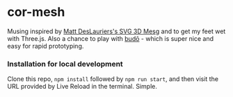 # cor-mesh

Musing inspired by [Matt DesLauriers's SVG 3D Mesg](http://mattdesl.github.io/svg-mesh-3d/) and to get my feet wet with Three.js.  Also a chance to play with [budō](https://github.com/mattdesl/budo) - which is super nice and easy for rapid prototyping.

### Installation for local development

Clone this repo, `npm install` followed by `npm run start`, and then visit the URL provided by Live Reload in the terminal.  Simple.